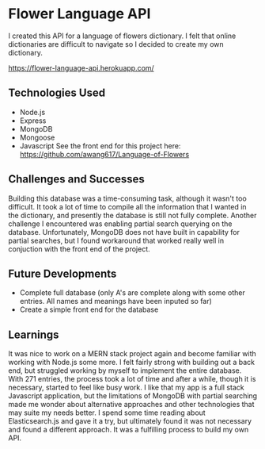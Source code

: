 # Flower Language API
I created this API for a language of flowers dictionary. I felt that online dictionaries are difficult to navigate so I decided to create my own dictionary.

https://flower-language-api.herokuapp.com/

## Technologies Used
- Node.js
- Express
- MongoDB
- Mongoose
- Javascript
See the front end for this project here: https://github.com/awang617/Language-of-Flowers

## Challenges and Successes
Building this database was a time-consuming task, although it wasn't too difficult. It took a lot of time to compile all the information that I wanted in the dictionary, and presently the database is still not fully complete. Another challenge I encountered was enabling partial search querying on the database. Unfortunately, MongoDB does not have built in capability for partial searches, but I found workaround that worked really well in conjuction with the front end of the project. 

## Future Developments
- Complete full database (only A's are complete along with some other entries. All names and meanings have been inputed so far)
- Create a simple front end for the database

## Learnings
It was nice to work on a MERN stack project again and become familiar with working with Node.js some more. I felt fairly strong with building out a back end, but struggled working by myself to implement the entire database. With 271 entries, the process took a lot of time and after a while, though it is necessary, started to feel like busy work. I like that my app is a full stack Javascript application, but the limitations of MongoDB with partial searching made me wonder about alternative approaches and other technologies that may suite my needs better. I spend some time reading about Elasticsearch.js and gave it a try, but ultimately found it was not necessary and found a different approach. It was a fulfilling process to build my own API.
